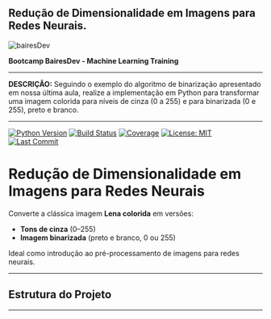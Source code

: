 ## Redução de Dimensionalidade em Imagens para Redes Neurais.

![bairesDev](https://github.com/user-attachments/assets/f1bfd926-4bf3-4031-bab1-92aba768309e)


**Bootcamp BairesDev - Machine Learning Training**


---

**DESCRIÇÃO:**
Seguindo o exemplo do algoritmo de binarização apresentado em nossa última aula, realize a implementação em Python para transformar uma imagem colorida para níveis de cinza (0 a 255) e para binarizada (0 e 255), preto e branco.


---

<!-- badges: start -->
[![Python Version](https://img.shields.io/badge/python-3.x-blue.svg?logo=python&logoColor=white)](https://www.python.org/)
[![Build Status](https://img.shields.io/github/actions/workflow/status/Santosdevbjj/reduzImagensRedeNeural/ci.yml?branch=main)](https://github.com/Santosdevbjj/reduzImagensRedeNeural/actions)
[![Coverage](https://img.shields.io/codecov/c/github/Santosdevbjj/reduzImagensRedeNeural?branch=main)](https://codecov.io/gh/Santosdevbjj/reduzImagensRedeNeural)
[![License: MIT](https://img.shields.io/github/license/Santosdevbjj/reduzImagensRedeNeural)](https://opensource.org/licenses/MIT)
[![Last Commit](https://img.shields.io/github/last-commit/Santosdevbjj/reduzImagensRedeNeural)](https://github.com/Santosdevbjj/reduzImagensRedeNeural/commits/main)
<!-- badges: end -->

# Redução de Dimensionalidade em Imagens para Redes Neurais

Converte a clássica imagem **Lena colorida** em versões:
- **Tons de cinza** (0–255)
- **Imagem binarizada** (preto e branco, 0 ou 255)

Ideal como introdução ao pré-processamento de imagens para redes neurais.

---

##  Estrutura do Projeto





---






